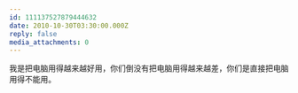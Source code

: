 ```yaml
---
id: 111137527879444632
date: 2010-10-30T03:30:00.000Z
reply: false
media_attachments: 0
---
```


我是把电脑用得越来越好用，你们倒没有把电脑用得越来越差，你们是直接把电脑用得不能用。 ​​​​

